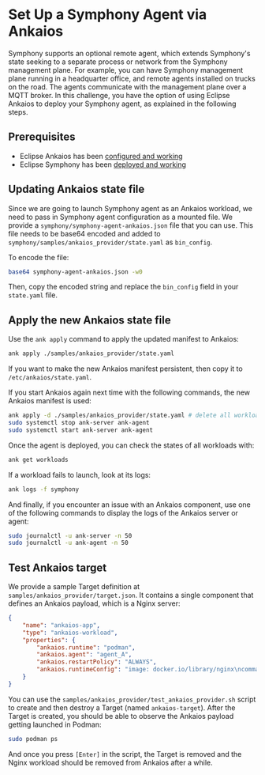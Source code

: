 # Set Up a Symphony Agent via Ankaios

Symphony supports an optional remote agent, which extends Symphony's state seeking to a separate process or network from the Symphony management plane. For example, you can have Symphony management plane running in a headquarter office, and remote agents installed on trucks on the road. The agents communicate with the management plane over a MQTT broker. In this challenge, you have the option of using Eclipse Ankaios to deploy your Symphony agent, as explained in the following steps.

## Prerequisites
* Eclipse Ankaios has been [configured and working](../ankaios/README.md)
* Eclipse Symphony has been [deployed and working](./README.md)

## Updating Ankaios state file
Since we are going to launch Symphony agent as an Ankaios workload, we need to pass in Symphony agent configuration as a mounted file. We provide a `symphony/symphony-agent-ankaios.json` file that you can use. This file needs to be base64 encoded and added to `symphony/samples/ankaios_provider/state.yaml` as `bin_config`.

To encode the file:
```bash
base64 symphony-agent-ankaios.json -w0
```
Then, copy the encoded string and replace the `bin_config` field in your `state.yaml` file.

## Apply the new Ankaios state file
Use the `ank apply` command to apply the updated manifest to Ankaios:
```bash
ank apply ./samples/ankaios_provider/state.yaml
```
If you want to make the new Ankaios manifest persistent, then copy it to `/etc/ankaios/state.yaml`.

If you start Ankaios again next time with the following commands, the new Ankaios manifest is used:

```bash
ank apply -d ./samples/ankaios_provider/state.yaml # delete all workloads of the current manifest
sudo systemctl stop ank-server ank-agent
sudo systemctl start ank-server ank-agent
```
Once the agent is deployed, you can check the states of all workloads with:
```bash
ank get workloads
```
If a workload fails to launch, look at its logs:
```bash
ank logs -f symphony
```
And finally, if you encounter an issue with an Ankaios component, use one of the following commands to display the logs of the Ankaios server or agent:
```bash
sudo journalctl -u ank-server -n 50
sudo journalctl -u ank-agent -n 50
```

## Test Ankaios target
We provide a sample Target definition at `samples/ankaios_provider/target.json`. It contains a single component that defines an Ankaios payload, which is a Nginx server:

```json
{
    "name": "ankaios-app",   
    "type": "ankaios-workload",             
    "properties": {
        "ankaios.runtime": "podman",
        "ankaios.agent": "agent_A",
        "ankaios.restartPolicy": "ALWAYS",
        "ankaios.runtimeConfig": "image: docker.io/library/nginx\ncommandOptions: [\"-p\", \"8080:80\"]"                   
    }
}
```
You can use the `samples/ankaios_provider/test_ankaios_provider.sh` script to create and then destroy a Target (named `ankaios-target`). After the Target is created, you should be able to observe the Ankaios payload getting launched in Podman:
```bash
sudo podman ps
```
And once you press `[Enter]` in the script, the Target is removed and the Nginx workload should be removed from Ankaios after a while.